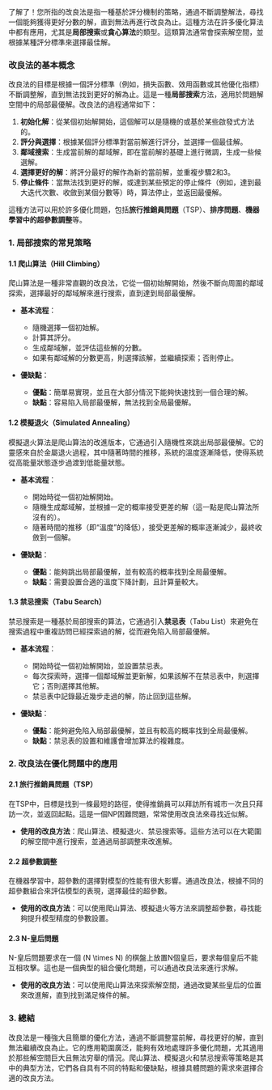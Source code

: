 了解了！您所指的改良法是指一種基於評分機制的策略，通過不斷調整解法，尋找一個能夠獲得更好分數的解，直到無法再進行改良為止。這種方法在許多優化算法中都有應用，尤其是**局部搜索**或**貪心算法**的類型。這類算法通常會探索解空間，並根據某種評分標準來選擇最佳解。

### 改良法的基本概念

改良法的目標是根據一個評分標準（例如，損失函數、效用函數或其他優化指標）不斷調整解，直到無法找到更好的解為止。這是一種**局部搜索**方法，適用於問題解空間中的局部最優解。改良法的過程通常如下：

1. **初始化解**：從某個初始解開始，這個解可以是隨機的或基於某些啟發式方法的。
2. **評分與選擇**：根據某個評分標準對當前解進行評分，並選擇一個最佳解。
3. **鄰域搜索**：生成當前解的鄰域解，即在當前解的基礎上進行微調，生成一些候選解。
4. **選擇更好的解**：將評分最好的解作為新的當前解，並重複步驟2和3。
5. **停止條件**：當無法找到更好的解，或達到某些預定的停止條件（例如，達到最大迭代次數、收斂到某個分數等）時，算法停止，並返回最優解。

這種方法可以用於許多優化問題，包括**旅行推銷員問題**（TSP）、**排序問題**、**機器學習中的超參數調整**等。

### 1. **局部搜索的常見策略**

#### 1.1 **爬山算法（Hill Climbing）**

爬山算法是一種非常直觀的改良法，它從一個初始解開始，然後不斷向周圍的鄰域探索，選擇最好的鄰域解來進行搜索，直到達到局部最優解。

- **基本流程**：
  - 隨機選擇一個初始解。
  - 計算其評分。
  - 生成鄰域解，並評估這些解的分數。
  - 如果有鄰域解的分數更高，則選擇該解，並繼續探索；否則停止。

- **優缺點**：
  - **優點**：簡單易實現，並且在大部分情況下能夠快速找到一個合理的解。
  - **缺點**：容易陷入局部最優解，無法找到全局最優解。

#### 1.2 **模擬退火（Simulated Annealing）**

模擬退火算法是爬山算法的改進版本，它通過引入隨機性來跳出局部最優解。它的靈感來自於金屬退火過程，其中隨著時間的推移，系統的溫度逐漸降低，使得系統從高能量狀態逐步過渡到低能量狀態。

- **基本流程**：
  - 開始時從一個初始解開始。
  - 隨機生成鄰域解，並根據一定的概率接受更差的解（這一點是爬山算法所沒有的）。
  - 隨著時間的推移（即“溫度”的降低），接受更差解的概率逐漸減少，最終收斂到一個解。

- **優缺點**：
  - **優點**：能夠跳出局部最優解，並有較高的概率找到全局最優解。
  - **缺點**：需要設置合適的溫度下降計劃，且計算量較大。

#### 1.3 **禁忌搜索（Tabu Search）**

禁忌搜索是一種基於局部搜索的算法，它通過引入**禁忌表**（Tabu List）來避免在搜索過程中重複訪問已經探索過的解，從而避免陷入局部最優解。

- **基本流程**：
  - 開始時從一個初始解開始，並設置禁忌表。
  - 每次探索時，選擇一個鄰域解並更新解，如果該解不在禁忌表中，則選擇它；否則選擇其他解。
  - 禁忌表中記錄最近幾步走過的解，防止回到這些解。

- **優缺點**：
  - **優點**：能夠避免陷入局部最優解，並且有較高的概率找到全局最優解。
  - **缺點**：禁忌表的設置和維護會增加算法的複雜度。

### 2. **改良法在優化問題中的應用**

#### 2.1 **旅行推銷員問題（TSP）**

在TSP中，目標是找到一條最短的路徑，使得推銷員可以拜訪所有城市一次且只拜訪一次，並返回起點。這是一個NP困難問題，常常使用改良法來尋找近似解。

- **使用的改良方法**：爬山算法、模擬退火、禁忌搜索等。這些方法可以在大範圍的解空間中進行搜索，並通過局部調整來改進解。

#### 2.2 **超參數調整**

在機器學習中，超參數的選擇對模型的性能有很大影響。通過改良法，根據不同的超參數組合來評估模型的表現，選擇最佳的超參數。

- **使用的改良方法**：可以使用爬山算法、模擬退火等方法來調整超參數，尋找能夠提升模型精度的參數設置。

#### 2.3 **N-皇后問題**

N-皇后問題要求在一個 \(N \times N\) 的棋盤上放置N個皇后，要求每個皇后不能互相攻擊。這也是一個典型的組合優化問題，可以通過改良法來進行求解。

- **使用的改良方法**：可以使用爬山算法來探索解空間，通過改變某些皇后的位置來改進解，直到找到滿足條件的解。

### 3. **總結**

改良法是一種強大且簡單的優化方法，通過不斷調整當前解，尋找更好的解，直到無法繼續改良為止。它的應用範圍廣泛，能夠有效地處理許多優化問題，尤其適用於那些解空間巨大且無法穷舉的情況。爬山算法、模擬退火和禁忌搜索等策略是其中的典型方法，它們各自具有不同的特點和優缺點，根據具體問題的需求來選擇合適的改良方法。